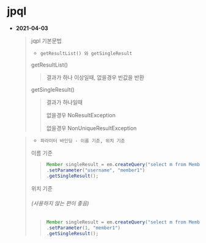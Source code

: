 # jpql


* **2021-04-03**
  > jqpl  기본문법
  > * `getResultList() 와 getSingleResult`
  > 
  >  getResultList()
  >
  >  > 결과가 하나 이상일때, 없을경우 빈값을 반환
  > 
  >  getSingleResult()
  >
  >  > 결과가 하나일때
  >  >       
  >  > 없을경우 NoResultException
  >  >
  >  > 없을경우 NonUniqueResultException

  > * `파라미터 바인딩 - 이름 기준, 위치 기준`
  >
  >  이름 기준
  > 
  >  > ```java
  >  > Member singleResult = em.createQuery("select m from Member m where m.username = :username", Member.class)
  >  > .setParameter("username", "member1")
  >  > .getSingleResult();
  >  > ```
  >
  >  위치 기준 <h6>(사용하지 않는 편이 좋음)</h6>
  >
  >  > ```java 
  >  > Member singleResult = em.createQuery("select m from Member m where m.username = ?1", Member.class)
  >  > .setParameter(1, "member1")
  >  > .getSingleResult();
  >  > ```